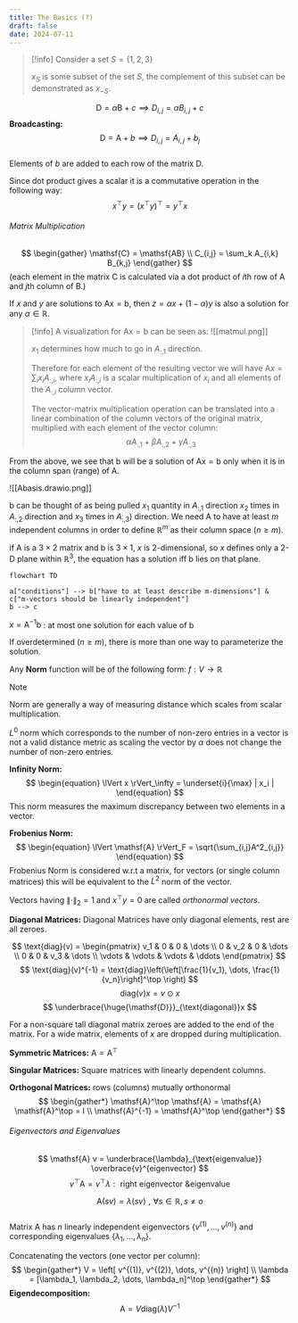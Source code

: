 ```yaml
---
title: The Basics (?)
draft: false
date: 2024-07-11
---
```

>[!info]
> Consider a set $S = \{ 1, 2, 3 \}$
> 
> $x_S$ is some subset of the set $S$, the complement of this subset can be demonstrated as $x_{-S}$.  


$$
\begin{equation}
\mathsf{D} = \alpha \mathsf{B} + c \implies D_{i,j} = \alpha B_{i,j} + c
\end{equation}
$$ 
**Broadcasting:** 
$$
\begin{equation}
\mathsf{D} = \mathsf{A} + b \implies D_{i,j} = A_{i,j} + b_j
\end{equation}
$$  
Elements of $b$ are added to each row of the matrix $\mathsf{D}$.

Since dot product gives a scalar it is a commutative operation in the following way:
$$x^\top y = (x^\top y)^\top = y^\top x$$
###### Matrix Multiplication

$$
\begin{gather}
\mathsf{C} = \mathsf{AB} \\
C_{i,j} = \sum_k A_{i,k} B_{k,j}
\end{gather}
$$
(each element in the matrix $\mathsf{C}$ is calculated via a dot product of $i$th row of $\mathsf{A}$ and $j$th column of $\mathsf{B}$.)

If $x$ and $y$ are solutions to $\mathsf{Ax} = \mathsf{b}$, then $z = \alpha x + (1 - \alpha)y$ is also a solution for any $\alpha \in \mathbb{R}$. 

>[!info]
>A visualization for $\mathsf{Ax} = \mathsf{b}$ can be seen as:
![[matmul.png]] 
>
>$x_1$ determines how much to go in $A_{:,1}$ direction. 
>
> Therefore for each element of the resulting vector we will have $\mathsf{A} x = \sum_i x_i A_{:,i}$, where $x_i A_{:,i}$ is a scalar multiplication of $x_i$ and all elements of the $A_{:,i}$ column vector. 
> 
> The vector-matrix multiplication operation can be translated into a linear combination of the column vectors of the original matrix, multiplied with each element of the vector column:
> $$
> \alpha A_{:,1} + \beta A_{:,2} + \gamma A_{:,3}
> $$


From the above, we see that $\mathsf{b}$ will be a solution of $\mathsf{Ax} = \mathsf{b}$ only when it is in the column span (range) of $\mathsf{A}$.

![[Abasis.drawio.png]]

$\mathsf{b}$ can be thought of as being pulled $x_1$ quantity in $A_{:,1}$ direction $x_2$ times in $A_{:,2}$ direction and $x_3$ times in $A_{:,3})$ direction. We need $\mathsf{A}$ to have at least $m$ independent columns in order to define $\mathbb{R}^m$ as their column space ($n \ge m$).

if $\mathsf{A}$ is a $3 \times 2$ matrix and $\mathsf{b}$ is $3 \times 1$, $x$ is 2-dimensional, so $x$ defines only a 2-D plane within $\mathbb{R}^3$, the equation has a solution iff $\mathsf{b}$ lies on that plane. 

```mermaid
flowchart TD

a["conditions"] --> b["have to at least describe m-dimensions"] & c["m-vectors should be linearly independent"]
b --> c
```

$x = \mathsf{A}^{-1}\mathsf{b}$ : at most one solution for each value of $\mathsf{b}$

If overdetermined ($n \ge m$), there is more than one way to parameterize the solution.

Any **Norm** function will be of the following form:   $f : V \rightarrow \mathbb{R}$

>[!note]
>Norm are generally a way of measuring distance which scales from scalar multiplication. 
>
>$L^0$ norm which corresponds to the number of non-zero entries in a vector is not a valid distance metric as scaling the vector by $\alpha$ does not change the number of non-zero entries.

**Infinity Norm:**
$$
\begin{equation}
\lVert x \rVert_\infty = \underset{i}{\max} | x_i |
\end{equation}
$$ 
This norm measures the maximum discrepancy between two elements in a vector.


**Frobenius Norm:**
$$
\begin{equation}
\lVert \mathsf{A} \rVert_F = \sqrt{\sum_{i,j}A^2_{i,j}}
\end{equation}
$$ 
Frobenius Norm is considered w.r.t a matrix, for vectors (or single column matrices) this will be equivalent to the $L^2$ norm of the vector.

Vectors having $\lVert \cdot \rVert_2 = 1$ and $x^\top y = 0$ are called *orthonormal vectors*.

**Diagonal Matrices:**
Diagonal Matrices have only diagonal elements, rest are all zeroes. 

$$
\text{diag}(v) = 
\begin{pmatrix}
v_1 & 0 & 0 & \dots \\
0 & v_2 & 0 & \dots \\
0 & 0 & v_3 & \dots \\
\vdots & \vdots & \vdots & \ddots 
\end{pmatrix}
$$ 
$$
\text{diag}(v)^{-1} = \text{diag}\left(\left[\frac{1}{v_1}, \dots, \frac{1}{v_n}\right]^\top \right)
$$ 
$$
\text{diag}(v)x = v \odot x
$$ 
$$
\underbrace{\huge{\mathsf{D}}}_{\text{diagonal}}x
$$ 

For a non-square tall diagonal matrix zeroes are added to the end of the matrix. For a wide matrix, elements of $x$ are dropped during multiplication.

**Symmetric Matrices:** $\mathsf{A} = \mathsf{A}^\top$

**Singular Matrices:** Square matrices with linearly dependent columns.

**Orthogonal Matrices:** rows (columns) mutually orthonormal
$$
\begin{gather*}
\mathsf{A}^\top \mathsf{A} = \mathsf{A} \mathsf{A}^\top = I \\
\mathsf{A}^{-1} = \mathsf{A}^\top
\end{gather*}
$$ 
###### Eigenvectors and Eigenvalues
$$
\mathsf{A} v = \underbrace{\lambda}_{\text{eigenvalue}} \overbrace{v}^{eigenvector}
$$ 
$$
v^\top \mathsf{A} = v^\top \lambda \, \, : \, \, \text{ right eigenvector \& eigenvalue}
$$ 

$$
\mathsf{A} (sv) = \lambda (sv) \, \, , \, \, \forall s \in \mathbb{R}
, s \not = o
$$  
Matrix $\mathsf{A}$ has $n$ linearly independent eigenvectors $\{ v^{(1)}, \dots, v^{(n)} \}$ and corresponding eigenvalues $\{ \lambda_1, \dots, \lambda_n \}$.

Concatenating the vectors (one vector per column):
$$
\begin{gather*}
V = \left[ v^{(1)}, v^{(2)}, \dots, v^{(n)} \right] \\
\lambda = [\lambda_1, \lambda_2, \dots, \lambda_n]^\top
\end{gather*}
$$ 
**Eigendecomposition:**
$$
\mathsf{A} = V \text{diag}(\lambda) V^{-1}
$$ 
